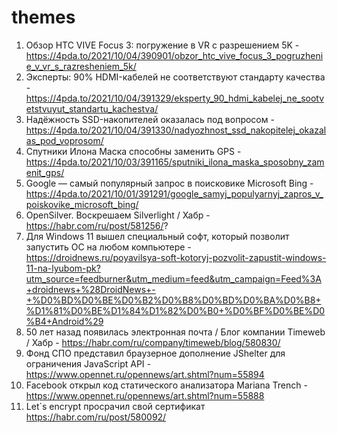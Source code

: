 # themes
1. Обзор HTC VIVE Focus 3: погружение в VR с разрешением 5K - https://4pda.to/2021/10/04/390901/obzor_htc_vive_focus_3_pogruzhenie_v_vr_s_razresheniem_5k/
2. Эксперты: 90% HDMI-кабелей не соответствуют стандарту качества - https://4pda.to/2021/10/04/391329/eksperty_90_hdmi_kabelej_ne_sootvetstvuyut_standartu_kachestva/
3. Надёжность SSD-накопителей оказалась под вопросом - https://4pda.to/2021/10/04/391330/nadyozhnost_ssd_nakopitelej_okazalas_pod_voprosom/
4. Спутники Илона Маска способны заменить GPS - https://4pda.to/2021/10/03/391165/sputniki_ilona_maska_sposobny_zamenit_gps/
6. Google — самый популярный запрос в поисковике Microsoft Bing - https://4pda.to/2021/10/01/391291/google_samyj_populyarnyj_zapros_v_poiskovike_microsoft_bing/
1. OpenSilver. Воскрешаем Silverlight / Хабр - https://habr.com/ru/post/581256/?
1. Для Windows 11 вышел специальный софт, который позволит запустить ОС на любом компьютере - https://droidnews.ru/poyavilsya-soft-kotoryj-pozvolit-zapustit-windows-11-na-lyubom-pk?utm_source=feedburner&utm_medium=feed&utm_campaign=Feed%3A+droidnews+%28DroidNews+-+%D0%BD%D0%BE%D0%B2%D0%B8%D0%BD%D0%BA%D0%B8+%D1%81%D0%BE%D1%84%D1%82%D0%B0+%D0%BF%D0%BE%D0%B4+Android%29
1. 50 лет назад появилась электронная почта / Блог компании Timeweb / Хабр - https://habr.com/ru/company/timeweb/blog/580830/
1. Фонд СПО представил браузерное дополнение JShelter для ограничения JavaScript API - https://www.opennet.ru/opennews/art.shtml?num=55894
1. Facebook открыл код статического анализатора Mariana Trench - https://www.opennet.ru/opennews/art.shtml?num=55888
1. Let`s encrypt просрачил свой сертификат https://habr.com/ru/post/580092/

